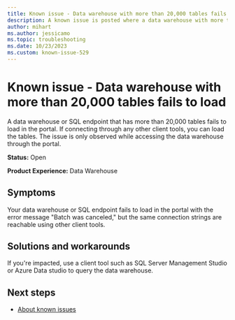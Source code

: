 ```yaml
---
title: Known issue - Data warehouse with more than 20,000 tables fails to load
description: A known issue is posted where a data warehouse with more than 20,000 tables fails to load
author: mihart
ms.author: jessicamo
ms.topic: troubleshooting 
ms.date: 10/23/2023
ms.custom: known-issue-529
---
```


# Known issue - Data warehouse with more than 20,000 tables fails to load

A data warehouse or SQL endpoint that has more than 20,000 tables fails to load in the portal.  If connecting through any other client tools, you can load the tables. The issue is only observed while accessing the data warehouse through the portal.

**Status:** Open

**Product Experience:** Data Warehouse

## Symptoms

Your data warehouse or SQL endpoint fails to load in the portal with the error message "Batch was canceled," but the same connection strings are reachable using other client tools.

## Solutions and workarounds

If you're impacted, use a client tool such as SQL Server Management Studio or Azure Data studio to query the data warehouse.

## Next steps

- [About known issues](https://support.fabric.microsoft.com/known-issues)
